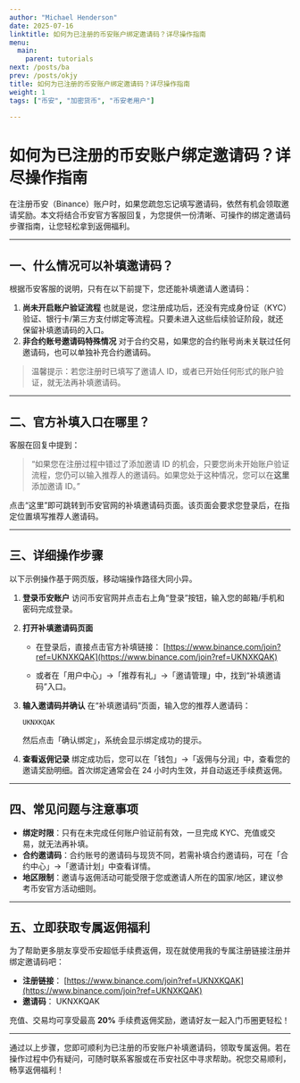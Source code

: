 ```yaml
---
author: "Michael Henderson"
date: 2025-07-16
linktitle: 如何为已注册的币安账户绑定邀请码？详尽操作指南
menu:
  main:
    parent: tutorials
next: /posts/ba
prev: /posts/okjy
title: 如何为已注册的币安账户绑定邀请码？详尽操作指南
weight: 1
tags: ["币安", "加密货币", "币安老用户"]

---
```

# 如何为已注册的币安账户绑定邀请码？详尽操作指南

在注册币安（Binance）账户时，如果您疏忽忘记填写邀请码，依然有机会领取邀请奖励。本文将结合币安官方客服回复，为您提供一份清晰、可操作的绑定邀请码步骤指南，让您轻松拿到返佣福利。

---

## 一、什么情况可以补填邀请码？

根据币安客服的说明，只有在以下前提下，您还能补填邀请人邀请码：

1. **尚未开启账户验证流程**
   也就是说，您注册成功后，还没有完成身份证（KYC）验证、银行卡/第三方支付绑定等流程。只要未进入这些后续验证阶段，就还保留补填邀请码的入口。
2. **非合约账号邀请码特殊情况**
   对于合约交易，如果您的合约账号尚未关联过任何邀请码，也可以单独补充合约邀请码。

> 温馨提示：若您注册时已填写了邀请人 ID，或者已开始任何形式的账户验证，就无法再补填邀请码。

---

## 二、官方补填入口在哪里？

客服在回复中提到：

> “如果您在注册过程中错过了添加邀请 ID 的机会，只要您尚未开始账户验证流程，您仍可以输入推荐人的邀请码。如果您处于这种情况，您可以在**这里**添加邀请 ID。”

点击“这里”即可跳转到币安官网的补填邀请码页面。该页面会要求您登录后，在指定位置填写推荐人邀请码。

---

## 三、详细操作步骤

以下示例操作基于网页版，移动端操作路径大同小异。

1. **登录币安账户**
   访问币安官网并点击右上角“登录”按钮，输入您的邮箱/手机和密码完成登录。

2. **打开补填邀请码页面**

   * 在登录后，直接点击官方补填链接：
[https://www.binance.com/join?ref=UKNXKQAK](https://www.binance.com/join?ref=UKNXKQAK)
     
   * 或者在「用户中心」→「推荐有礼」→「邀请管理」中，找到“补填邀请码”入口。

3. **输入邀请码并确认**
   在“补填邀请码”页面，输入您的推荐人邀请码：

   ```
   UKNXKQAK
   ```

   然后点击「确认绑定」，系统会显示绑定成功的提示。

4. **查看返佣记录**
   绑定成功后，您可以在「钱包」→「返佣与分润」中，查看您的邀请奖励明细。首次绑定通常会在 24 小时内生效，并自动返还手续费返佣。

---

## 四、常见问题与注意事项

* **绑定时限**：只有在未完成任何账户验证前有效，一旦完成 KYC、充值或交易，就无法再补填。
* **合约邀请码**：合约账号的邀请码与现货不同，若需补填合约邀请码，可在「合约中心」→「邀请计划」中查看详情。
* **地区限制**：邀请与返佣活动可能受限于您或邀请人所在的国家/地区，建议参考币安官方活动细则。

---

## 五、立即获取专属返佣福利

为了帮助更多朋友享受币安超低手续费返佣，现在就使用我的专属注册链接注册并绑定邀请码吧：

* **注册链接**：
  [https://www.binance.com/join?ref=UKNXKQAK](https://www.binance.com/join?ref=UKNXKQAK)
* **邀请码**：
  UKNXKQAK

充值、交易均可享受最高 **20%** 手续费返佣奖励，邀请好友一起入门币圈更轻松！

---

通过以上步骤，您即可顺利为已注册的币安账户补填邀请码，领取专属返佣。若在操作过程中仍有疑问，可随时联系客服或在币安社区中寻求帮助。祝您交易顺利，畅享返佣福利！
